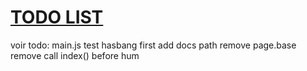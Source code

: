 # [TODO LIST](https://lgiacalo.github.io/findThePrecious/todoList)

voir todo: main.js
test hasbang first
add docs path
remove page.base
remove call index() before
hum
